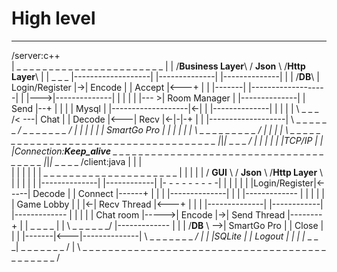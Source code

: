 #  High level
 _ _ _ _ _ _ _ _ _ _ _ _ _ _ _ _ _ _ _ _ _ _ _ __ _ _ _ _ _ _ _ _ _ _ _ _ _  _ _ _ _ _ _ _
/server:c++                                                                               \
|                _ _ _ _ _ _ _ _ _      _ _ _ _ _ _ _       _ _ _ _ _ _ _                  |
|               /**Business Layer**\   /  **Json**   \     /**Http Layer**\                |
|   _ _ _       |-------------------|  |--------------|    |--------------|                |
| /**DB**\      |  Login/Register   |->|  Encode      |    |  Accept      |<---+           |
| |-------|     |-------------------|  |              |--->|--------------|    |           |
| |       |--- >|   Room Manager    |  |--------------|    |  Send        |--+ |           |
| | Mysql |     |-------------------|<-|              |    |--------------|  | |           |
| \ _ _ _ /< ---|    Chat           |  |  Decode      |<---|  Recv        |<-|-|-+         |
|               |-------------------|  \ _ _ _ _ _ _ _/    \_ _ _ _ _ _ _ /  | | |         |
|               |    SmartGo Pro    |                                        | | |         |
|               \ _ _ _ _ _ _ _ _ _ /                                        | | |         |
\  _ _ _ _ _ _ _ _ _ _ _ _ _ _ _ _ _ _ _ _ _ _ _ _ _ _ _ _ _ _ _ _ _ _ _ _ _ |_|_|_ _ _ _ _/
                                                                             | | |
                                                                             | | |TCP/IP
                                                                             | | |Connection:**Keep_alive**
 _ _ _ _ _ _ _ _ _ _ _ _ _ _ _ _ _ _ _ _ _ _ _ _ _ _ _ _ _ _ _ _ _ _ _ _ _ _ |_|_|_ _ _ _ _ 
/client:java                                                                 | | |          \
|                                                                            | | |          |
|                 _ _ _ _ _ _ _         _ _ _ _ _ _     _ _ _ _ _ _ _ _      | | |          |
|                /  **GUI**    \       / **Json**  \   /**Http Layer**  \    | | |          | 
|               |--------------|      |------------|  |- - - - - - - - -|    | | |          |
|               |Login/Register|<-----| Decode     |  |   Connect       |------+ |          |
|               |--------------|      |            |  |-------------    |    |   |          |
|               | Game Lobby   |      |            |<-| Recv Thread     |<---+   |          |
|               |--------------|      |------------|  |-------------    |        |          |
|               | Chat room    |----->| Encode     |->| Send Thread     |--------+          |
|   _ _ _ _     |              |      \ _ _ _ _ _ _/  |-------------    |                   |
|  /**DB** \ -->| SmartGo Pro  |                      |   Close         |                   |
|  |-------|<---|--------------|                      \  _ _ _ _ _ _ _ _/                   |
|  |SQLite |    |   Logout     |                                                            |
|  |_ _ _ _|    \_ _ _ _ _ _ _ /                                                            |
\ _ _ _ _ _ _ _ _ _ _ _ _ _ _ _ _ _ _ _ _ _ _ _ _ _ _ _ _ _ _ _ _ _ _ _ _ _ _ _ _ _ _ _ _ _ /
